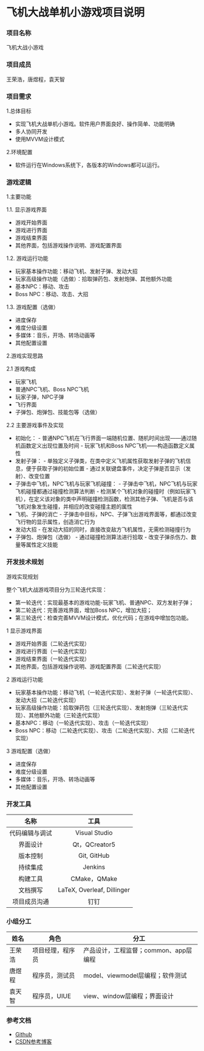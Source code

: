 # 飞机大战单机小游戏项目说明
### 项目名称
飞机大战小游戏

### 项目成员
王荣浩，唐煜程，袁天智

### 项目需求
1.总体目标
- 实现飞机大战单机小游戏。软件用户界面良好、操作简单、功能明确
- 多人协同开发
- 使用MVVM设计模式

2.环境配置
- 软件运行在Windows系统下，各版本的Windows都可以运行。
### 游戏逻辑
1.主要功能

1.1. 显示游戏界面

- 游戏开始界面
- 游戏进行界面
- 游戏结束界面
- 其他界面，包括游戏操作说明、游戏配置界面

1.2. 游戏运行功能

- 玩家基本操作功能：移动飞机、发射子弹、发动大招
- 玩家高级操作功能（选做）：拾取弹药包、发射炮弹、其他额外功能
- 基本NPC：移动、攻击
- Boss NPC：移动、攻击、大招

1.3. 游戏配置（选做）

- 进度保存
- 难度分级设置
- 多媒体：音乐，开场、转场动画等
- 其他配置设置

2.游戏实现思路

2.1 游戏构成

- 玩家飞机
- 普通NPC飞机、Boss NPC飞机
- 玩家子弹，NPC子弹
- 飞行界面
- 子弹包、炮弹包、技能包等（选做）

2.2 主要游戏事件及实现

- 初始化：
        - 普通NPC飞机在飞行界面一端随机位置、随机时间出现——通过随机函数定义出现位置及时间
        - 玩家飞机和Boss NPC飞机——构造函数定义属性
- 发射子弹：
        - 单独定义子弹类，在类中定义飞机属性获取发射子弹的飞机信息，便于获取子弹的初始位置
        - 通过关联键盘事件，决定子弹是否显示（发射）、改变位置
- 子弹击中飞机，NPC飞机与玩家飞机碰撞：
        - 子弹击中飞机，NPC飞机与玩家飞机碰撞都通过碰撞检测算法判断
        - 检测某个飞机对象的碰撞时（例如玩家飞机），在定义该对象的类中声明碰撞检测函数，检测其他子弹、飞机是否与该飞机对象发生碰撞，并相应的改变碰撞主题的属性
- 飞机、子弹的消亡
        - 子弹击中目标，NPC、子弹飞出游戏界面等，都通过改变飞行物的显示属性，创造消亡行为
- 发动大招
        - 在发动大招的同时，直接改变敌方飞机属性，无需检测碰撞行为
- 子弹包、炮弹包（选做）
        - 通过碰撞检测算法进行拾取
        - 改变子弹杀伤力、数量等属性定义技能

### 开发技术规划
游戏实现规划

整个飞机大战游戏项目分为三轮迭代实现：

- 第一轮迭代：实现最基本的游戏功能-玩家飞机、普通NPC、双方发射子弹；
- 第二轮迭代：完善游戏界面，增加Boss NPC，增加大招；
- 第三轮迭代：检查完善MVVM设计模式，优化代码；在游戏中增加包功能。

1 显示游戏界面

- 游戏开始界面（二轮迭代实现）
- 游戏进行界面（一轮迭代实现）
- 游戏结束界面（一轮迭代实现）
- 其他界面，包括游戏操作说明、游戏配置界面（二轮迭代实现）

2 游戏运行功能

- 玩家基本操作功能：移动飞机（一轮迭代实现）、发射子弹（一轮迭代实现）、发动大招（二轮迭代实现）
- 玩家高级操作功能：拾取弹药包（三轮迭代实现）、发射炮弹（三轮迭代实现）、其他额外功能（三轮迭代实现）
- 基本NPC：移动（一轮迭代实现）、攻击（一轮迭代实现）
- Boss NPC：移动（二轮迭代实现）、攻击（二轮迭代实现）、大招（二轮迭代实现）

3 游戏配置（选做）

- 进度保存
- 难度分级设置
- 多媒体：音乐，开场、转场动画等
- 其他配置设置

### 开发工具


|      名称     |         工具          |
|:-------------:|:--------------------:|
|代码编辑与调试|Visual Studio|
|界面设计|Qt，QCreator5|
|    版本控制    |     Git, GitHub      |
|    持续集成    |      Jenkins         |
|    构建工具    |    CMake，QMake      |
|文档撰写|LaTeX, Overleaf, Dillinger|
|项目成员沟通|钉钉|

### 小组分工

| 姓名 | 角色 | 分工 |
| ------ | ------ | ------ |
| 王荣浩 | 项目经理，程序员 | 产品设计，工程监督；common、app层编程 |
| 唐煜程 | 程序员，测试员 | model、viewmodel层编程；软件测试 |
| 袁天智 | 程序员，UIUE | view、window层编程；界面设计 |

### 参考文档
- [Github](https://github.com/wrhlearner/2020-aircraft-war)
- [CSDN参考博客](https://blog.csdn.net/hao_zong_yin/article/details/74540652?utm_medium=distribute.pc_relevant.none-task-blog-BlogCommendFromMachineLearnPai2-4.nonecase&depth_1-utm_source=distribute.pc_relevant.none-task-blog-BlogCommendFromMachineLearnPai2-4.nonecase)
